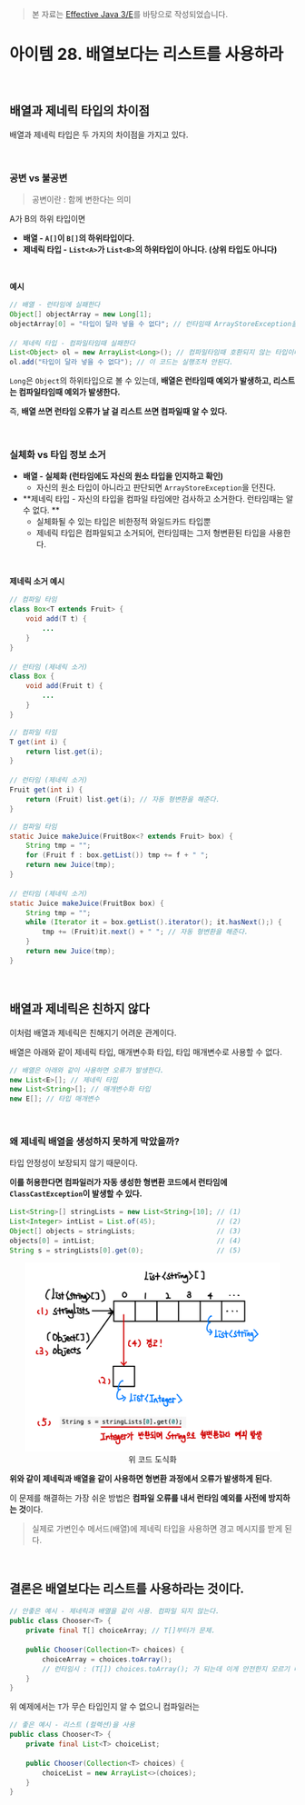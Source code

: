 > 본 자료는 [Effective Java 3/E]()를 바탕으로 작성되었습니다.

# 아이템 28. 배열보다는 리스트를 사용하라

<br>

## 배열과 제네릭 타입의 차이점
배열과 제네릭 타입은 두 가지의 차이점을 가지고 있다.

<br>

### 공변 vs 불공변
> 공변이란 : 함께 변한다는 의미

A가 B의 하위 타입이면
* **배열 - `A[]`이 `B[]`의 하위타입이다.**
* **제네릭 타입 - `List<A>`가 `List<B>`의 하위타입이 아니다. (상위 타입도 아니다)**

<br>

**예시**
```java
// 배열 - 런타임에 실패한다
Object[] objectArray = new Long[1];
objectArray[0] = "타입이 달라 넣을 수 없다"; // 런타임때 ArrayStoreException을 던진다.

// 제네릭 타입 - 컴파일타임때 실패한다
List<Object> ol = new ArrayList<Long>(); // 컴파일타임때 호환되지 않는 타입이다.
ol.add("타입이 달라 넣을 수 없다"); // 이 코드는 실행조차 안된다.
```
`Long`은 `Object`의 하위타입으로 볼 수 있는데, **배열은 런타임때 예외가 발생하고, 리스트는 컴파일타임때 예외가 발생한다.**

즉, **배열 쓰면 런타임 오류가 날 걸 리스트 쓰면 컴파일때 알 수 있다.**

<br>

### 실체화 vs 타입 정보 소거
* **배열 - 실체화 (런타임에도 자신의 원소 타입을 인지하고 확인)**
  * 자신의 원소 타입이 아니라고 판단되면 `ArrayStoreException`을 던진다.
* **제네릭 타입 - 자신의 타입을 컴파일 타임에만 검사하고 소거한다. 런타임때는 알 수 없다. **
  * 실체화될 수 있는 타입은 비한정적 와일드카드 타입뿐
  * 제네릭 타입은 컴파일되고 소거되어, 런타임때는 그저 형변환된 타입을 사용한다.

<br>

**제네릭 소거 예시**
```java
// 컴파일 타임
class Box<T extends Fruit> {
    void add(T t) {
        ...
    }
}

// 런타임 (제네릭 소거)
class Box {
    void add(Fruit t) {
        ...
    }
}
```
```java
// 컴파일 타임
T get(int i) {
    return list.get(i);
}

// 런타임 (제네릭 소거)
Fruit get(int i) {
    return (Fruit) list.get(i); // 자동 형변환을 해준다.
}
```
```java
// 컴파일 타임
static Juice makeJuice(FruitBox<? extends Fruit> box) {
    String tmp = "";
    for (Fruit f : box.getList()) tmp += f + " ";
    return new Juice(tmp);
}

// 런타임 (제네릭 소거)
static Juice makeJuice(FruitBox box) {
    String tmp = "";
    while (Iterator it = box.getList().iterator(); it.hasNext();) {
        tmp += (Fruit)it.next() + " "; // 자동 형변환을 해준다.
    }
    return new Juice(tmp);
}
```

<br>

## 배열과 제네릭은 친하지 않다
이처럼 배열과 제네릭은 친해지기 어려운 관계이다.

배열은 아래와 같이 제네릭 타입, 매개변수화 타입, 타입 매개변수로 사용할 수 없다.

```java
// 배열은 아래와 같이 사용하면 오류가 발생한다.
new List<E>[]; // 제네릭 타입
new List<String>[]; // 매개변수화 타입
new E[]; // 타입 매개변수
```

<br>

### 왜 제네릭 배열을 생성하지 못하게 막았을까?
타입 안정성이 보장되지 않기 때문이다.

**이를 허용한다면 컴파일러가 자동 생성한 형변환 코드에서 런타임에 `ClassCastException`이 발생할 수 있다.**

```java
List<String>[] stringLists = new List<String>[10]; // (1)
List<Integer> intList = List.of(45);               // (2)
Object[] objects = stringLists;                    // (3)
objects[0] = intList;                              // (4)
String s = stringLists[0].get(0);                  // (5)
```
<p align="center"><img src="./image/IMG_5590823864F7-1.jpeg" width="450"><br>위 코드 도식화</p>

**위와 같이 제네릭과 배열을 같이 사용하면 형변환 과정에서 오류가 발생하게 된다.**

이 문제를 해결하는 가장 쉬운 방법은 **컴파일 오류를 내서 런타임 예외를 사전에 방지하는 것**이다.

> 실제로 가변인수 메서드(배열)에 제네릭 타입을 사용하면 경고 메시지를 받게 된다.

<br>

## 결론은 배열보다는 리스트를 사용하라는 것이다.
```java
// 안좋은 예시 - 제네릭과 배열을 같이 사용. 컴파일 되지 않는다.
public class Chooser<T> {
    private final T[] choiceArray; // T[]부터가 문제.

    public Chooser(Collection<T> choices) {
        choiceArray = choices.toArray();
        // 런타임시 : (T[]) choices.toArray(); 가 되는데 이게 안전한지 모르기 때문에 경고가 발생한다.
    }
}
```

위 예제에서는 `T`가 무슨 타입인지 알 수 없으니 컴파일러는 

```java
// 좋은 예시 - 리스트 (컬렉션)을 사용
public class Chooser<T> {
    private final List<T> choiceList;

    public Chooser(Collection<T> choices) {
        choiceList = new ArrayList<>(choices);
    }
}
```